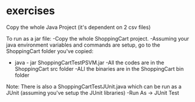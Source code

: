 # exercises

Copy the whole Java Project (it's dependent on 2 csv files)

To run as a jar file: 
-Copy the whole ShoppingCart project.
-Assuming your java environment variables and commands are setup, go to the ShoppingCart folder you've copied:
  - java - jar ShoppingCartTestPSVM.jar
-All the codes are in the ShoppingCart src folder
-ALl the binaries are in the ShoppingCart bin folder

Note: There is also a ShoppingCartTestJUnit.java which can be run as a JUnit (assuming you've setup the JUnit libraries)
-Run As -> JUnit Test

